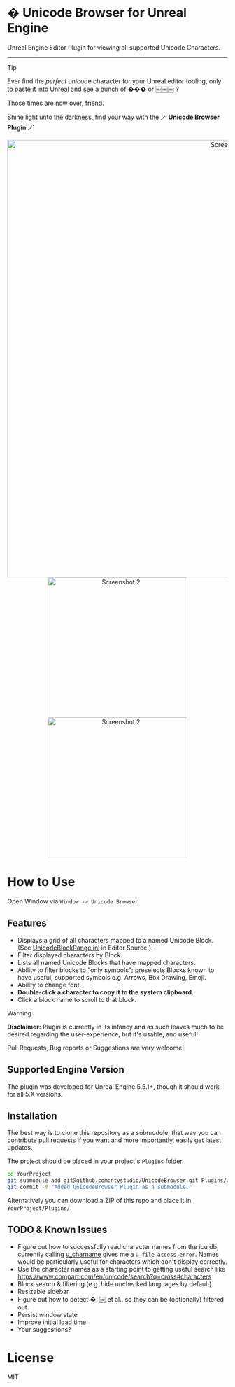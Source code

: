 # � Unicode Browser for Unreal Engine

Unreal Engine Editor Plugin for viewing all supported Unicode Characters.

----
> [!TIP]
> Ever find the *perfect* unicode character for your Unreal editor tooling, only to paste it into Unreal and see a bunch of ��� or ￼￼￼ ?
> 
> Those times are now over, friend.
> 
> Shine light unto the darkness, find your way with the 🪄 **Unicode Browser Plugin** 🪄

<div align="center">
<img src="https://github.com/user-attachments/assets/2756db67-f446-49aa-94a0-2428e9c34221" alt="Screenshot 1" width="1000px">
<img src="https://github.com/user-attachments/assets/cc084018-7793-44b9-94ea-7b537e4c4804" alt="Screenshot 2" width="320px">
<img src="https://github.com/user-attachments/assets/a7ffc954-644f-4108-ae30-cdc5491adee1" alt="Screenshot 2" width="320px">
</div>

# How to Use

Open Window via `Window -> Unicode Browser`

## Features

* Displays a grid of all characters mapped to a named Unicode Block. (See [UnicodeBlockRange.inl](https://github.com/EpicGames/UnrealEngine/blob/585df42eb3a391efd295abd231333df20cddbcf3/Engine/Source/Runtime/SlateCore/Public/Fonts/UnicodeBlockRange.inl) in Editor Source.).
* Filter displayed characters by Block.
* Lists all named Unicode Blocks that have mapped characters.
* Ability to filter blocks to "only symbols"; preselects Blocks known to have useful, supported symbols e.g. Arrows, Box Drawing, Emoji.
* Ability to change font.
* **Double-click a character to copy it to the system clipboard**.
* Click a block name to scroll to that block.

> [!WARNING]
> **Disclaimer:** Plugin is currently in its infancy and as such leaves much to be desired regarding the user-experience, but it's usable, and useful!

Pull Requests, Bug reports or Suggestions are very welcome!

## Supported Engine Version

The plugin was developed for Unreal Engine 5.5.1+, though it should work for all 5.X versions.

## Installation

The best way is to clone this repository as a submodule; that way you can contribute
pull requests if you want and more importantly, easily get latest updates.
 
The project should be placed in your project's `Plugins` folder.

```bash
cd YourProject
git submodule add git@github.com:ntystudio/UnicodeBrowser.git Plugins/UnicodeBrowser
git commit -m "Added UnicodeBrowser Plugin as a submodule."
```

Alternatively you can download a ZIP of this repo and place it in `YourProject/Plugins/`.

## TODO & Known Issues

* Figure out how to successfully read character names from the icu db, currently calling [u_charname](https://github.com/unicode-org/icu/blob/f8aa68b0c1c9584633e7a61157185f1a2c275f58/icu4c/source/common/unames.cpp#L1450) gives me a `u_file_access_error`. Names would be particularly useful for characters which don't display correctly. 
* Use the character names as a starting point to getting useful search like https://www.compart.com/en/unicode/search?q=cross#characters
* Block search & filtering (e.g. hide unchecked languages by default)
* Resizable sidebar
* Figure out how to detect �, ￼ et al., so they can be (optionally) filtered out.
* Persist window state
* Improve initial load time
* Your suggestions?

# License

MIT
